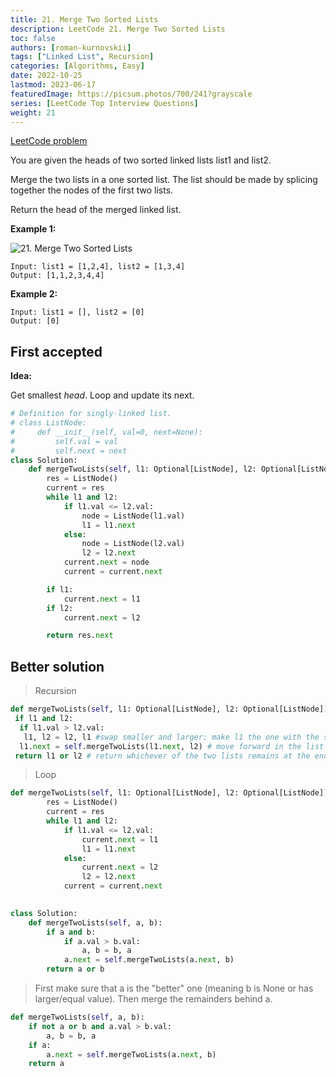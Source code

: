 ```yaml
---
title: 21. Merge Two Sorted Lists
description: LeetCode 21. Merge Two Sorted Lists
toc: false
authors: [roman-kurnovskii]
tags: ["Linked List", Recursion]
categories: [Algorithms, Easy]
date: 2022-10-25
lastmod: 2023-06-17
featuredImage: https://picsum.photos/700/241?grayscale
series: [LeetCode Top Interview Questions]
weight: 21
---
```


[LeetCode problem](https://leetcode.com/problems/merge-two-sorted-lists/)

You are given the heads of two sorted linked lists list1 and list2.

Merge the two lists in a one sorted list. The list should be made by splicing together the nodes of the first two lists.

Return the head of the merged linked list.

**Example 1:**

![21. Merge Two Sorted Lists](https://assets.leetcode.com/uploads/2020/10/03/merge_ex1.jpg)

    Input: list1 = [1,2,4], list2 = [1,3,4]
    Output: [1,1,2,3,4,4]

**Example 2:**

    Input: list1 = [], list2 = [0]
    Output: [0]

## First accepted

**Idea:**

Get smallest *head*. Loop and update its next.

```python
# Definition for singly-linked list.
# class ListNode:
#     def __init__(self, val=0, next=None):
#         self.val = val
#         self.next = next
class Solution:
    def mergeTwoLists(self, l1: Optional[ListNode], l2: Optional[ListNode]) -> Optional[ListNode]:
        res = ListNode()
        current = res
        while l1 and l2:
            if l1.val <= l2.val:
                node = ListNode(l1.val)
                l1 = l1.next
            else:
                node = ListNode(l2.val)
                l2 = l2.next
            current.next = node
            current = current.next

        if l1:
            current.next = l1
        if l2:
            current.next = l2

        return res.next
```

## Better solution

> Recursion

```python
def mergeTwoLists(self, l1: Optional[ListNode], l2: Optional[ListNode]) -> Optional[ListNode]:
 if l1 and l2:
  if l1.val > l2.val:
   l1, l2 = l2, l1 #swap smaller and larger: make l1 the one with the smaller first value
  l1.next = self.mergeTwoLists(l1.next, l2) # move forward in the list which starts with the smaller value
 return l1 or l2 # return whichever of the two lists remains at the end
```

> Loop

```python
def mergeTwoLists(self, l1: Optional[ListNode], l2: Optional[ListNode]) -> Optional[ListNode]:
        res = ListNode()
        current = res
        while l1 and l2:
            if l1.val <= l2.val:
                current.next = l1
                l1 = l1.next
            else:
                current.next = l2
                l2 = l2.next
            current = current.next
                
```

```python
class Solution:
    def mergeTwoLists(self, a, b):
        if a and b:
            if a.val > b.val:
                a, b = b, a
            a.next = self.mergeTwoLists(a.next, b)
        return a or b
```

> First make sure that a is the "better" one (meaning b is None or has larger/equal value). Then merge the remainders behind a.

```python
def mergeTwoLists(self, a, b):
    if not a or b and a.val > b.val:
        a, b = b, a
    if a:
        a.next = self.mergeTwoLists(a.next, b)
    return a
```
